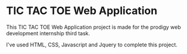 # TIC TAC TOE Web Application
This TIC TAC TOE Web Application project is made for the prodigy web development internship third task.

I've used HTML, CSS, Javascript and Jquery to complete this project. 
